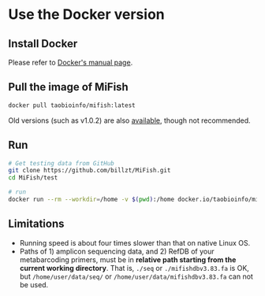 # Use the Docker version

## Install Docker

Please refer to [Docker's manual page](https://docs.docker.com/get-docker/).

## Pull the image of MiFish

```bash
docker pull taobioinfo/mifish:latest
```

Old versions (such as v1.0.2) are also [available](https://hub.docker.com/r/taobioinfo/mifish/tags), though not recommended.

## Run

```bash
# Get testing data from GitHub
git clone https://github.com/billzt/MiFish.git
cd MiFish/test

# run
docker run --rm --workdir=/home -v $(pwd):/home docker.io/taobioinfo/mifish seq mifishdbv3.83.fa -d seq2
```

## Limitations

* Running speed is about four times slower than that on native Linux OS.
* Paths of 1) amplicon sequencing data, and 2) RefDB of your metabarcoding primers, must be in **relative path starting from the current working directory**. That is, `./seq` or `./mifishdbv3.83.fa` is OK, but `/home/user/data/seq/` or `/home/user/data/mifishdbv3.83.fa` can not be used.
